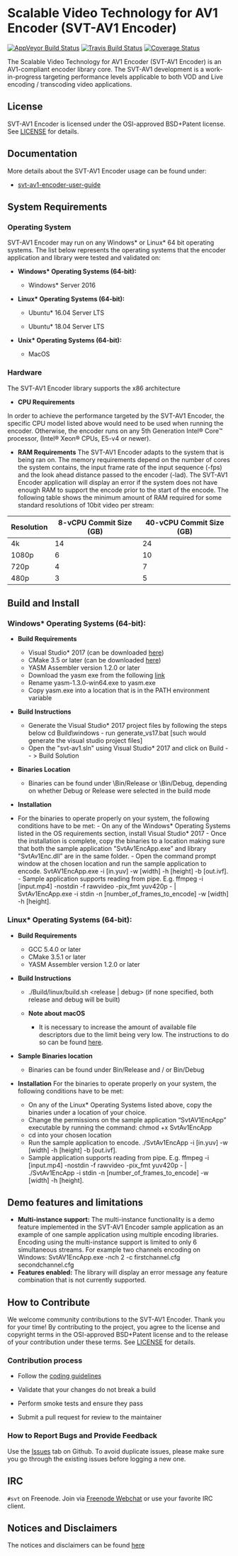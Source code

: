 # Scalable Video Technology for AV1 Encoder (SVT-AV1 Encoder)

[![AppVeyor Build Status](https://ci.appveyor.com/api/projects/status/github/OpenVisualCloud/SVT-AV1?branch=master&svg=true)](https://ci.appveyor.com/project/OpenVisualCloud/SVT-AV1)
[![Travis Build Status](https://travis-ci.org/OpenVisualCloud/SVT-AV1.svg?branch=master)](https://travis-ci.org/OpenVisualCloud/SVT-AV1)
[![Coverage Status](https://coveralls.io/repos/github/OpenVisualCloud/SVT-AV1/badge.svg?branch=master)](https://coveralls.io/github/OpenVisualCloud/SVT-AV1?branch=master)

The Scalable Video Technology for AV1 Encoder (SVT-AV1 Encoder) is an AV1-compliant encoder library core. The SVT-AV1 development is a work-in-progress targeting performance levels applicable to both VOD and Live encoding / transcoding video applications.

## License

SVT-AV1 Encoder is licensed under the OSI-approved BSD+Patent license. See [LICENSE](LICENSE.md) for details.

## Documentation

More details about the SVT-AV1 Encoder usage can be found under:
-   [svt-av1-encoder-user-guide](Docs/svt-av1_encoder_user_guide.md)

## System Requirements

### Operating System

SVT-AV1 Encoder may run on any Windows* or Linux* 64 bit operating systems. The list below represents the operating systems that the encoder application and library were tested and validated on:

* __Windows* Operating Systems (64-bit):__

    -  Windows* Server 2016

* __Linux* Operating Systems (64-bit):__

    -  Ubuntu* 16.04 Server LTS

    -  Ubuntu* 18.04 Server LTS

* __Unix* Operating Systems (64-bit):__

    -  MacOS

### Hardware

The SVT-AV1 Encoder library supports the x86 architecture

* __CPU Requirements__

In order to achieve the performance targeted by the SVT-AV1 Encoder, the specific CPU model listed above would need to be used when running the encoder. Otherwise, the encoder runs on any 5th Generation Intel® Core™ processor, (Intel® Xeon® CPUs, E5-v4 or newer).

* __RAM Requirements__
The SVT-AV1 Encoder adapts to the system that is being ran on. The memory requirements depend on the number of cores the system contains, the input frame rate of the input sequence (-fps) and the look ahead distance passed to the encoder (-lad). The SVT-AV1 Encoder application will display an error if the system does not have enough RAM to support the encode prior to the start of the encode. The following table shows the minimum amount of RAM required for some standard resolutions of 10bit video per stream:


|       Resolution      | 8-vCPU Commit Size (GB)| 40-vCPU Commit Size (GB)|
|-----------------------|------------------------|-------------------------|
|       4k              |           14           |           24            |
|       1080p           |            6           |           10            |
|       720p            |            4           |            7            |
|       480p            |            3           |            5            |


## Build and Install

### Windows* Operating Systems (64-bit):

* __Build Requirements__
    -    Visual Studio* 2017 (can be downloaded [here](https://www.visualstudio.com/vs/older-downloads/))
    -    CMake 3.5 or later (can be downloaded [here](https://github.com/Kitware/CMake/releases/download/v3.13.0/cmake-3.13.0-win64-x64.msi))
    -   YASM Assembler version 1.2.0 or later
    -    Download the yasm exe from the following [link](http://www.tortall.net/projects/yasm/releases/yasm-1.3.0-win64.exe)
    -    Rename yasm-1.3.0-win64.exe to yasm.exe
    -   Copy yasm.exe into a location that is in the PATH environment variable

* __Build Instructions__
    -    Generate the Visual Studio* 2017 project files by following the steps below cd Build\windows
        -    run generate_vs17.bat [such would generate the visual studio project files]
    -    Open the "svt-av1.sln" using Visual Studio* 2017 and click on Build -- > Build Solution

* __Binaries Location__
    -   Binaries can be found under <repo dir>\Bin/Release or <repo dir>\Bin/Debug, depending on whether Debug or Release were selected in the build mode

* __Installation__
-    For the binaries to operate properly on your system, the following conditions have to be met:
    -    On any of the Windows* Operating Systems listed in the OS requirements section, install Visual Studio* 2017
    -    Once the installation is complete, copy the binaries to a location making sure that both the sample application "SvtAv1EncApp.exe” and library "SvtAv1Enc.dll” are in the same folder.
    -    Open the command prompt window at the chosen location and run the sample application to encode. SvtAV1EncApp.exe -i [in.yuv] -w [width] -h [height] -b [out.ivf].
    -    Sample application supports reading from pipe. E.g. ffmpeg -i [input.mp4] -nostdin -f rawvideo -pix_fmt yuv420p - | SvtAv1EncApp.exe -i stdin -n [number_of_frames_to_encode] -w [width] -h [height].

### Linux* Operating Systems (64-bit):

* __Build Requirements__
     -    GCC 5.4.0 or later
     -    CMake 3.5.1 or later
     -    YASM Assembler version 1.2.0 or later

* __Build Instructions__
	 -	./Build/linux/build.sh <release | debug> (if none specified, both release and debug will be built)

  - __Note about macOS__
    - It is necessary to increase the amount of available file descriptors due to the limit being very low. The instructions to do so can be found [here](https://apple.lib.utah.edu/open-file-limits-on-os-x-what-they-are-why-increase-them-and-how-to-increase-them/).

* __Sample Binaries location__
     -    Binaries can be found under Bin/Release and / or Bin/Debug

* __Installation__
For the binaries to operate properly on your system, the following conditions have to be met:
    -    On any of the Linux* Operating Systems listed above, copy the binaries under a location of your choice.
    -    Change the permissions on the sample application “SvtAV1EncApp” executable by running the command:                 chmod +x SvtAv1EncApp
    -    cd into your chosen location
    -    Run the sample application to encode. ./SvtAv1EncApp -i [in.yuv] -w [width] -h [height] -b [out.ivf].
    -    Sample application supports reading from pipe. E.g. ffmpeg -i [input.mp4] -nostdin -f rawvideo -pix_fmt yuv420p - | ./SvtAv1EncApp -i stdin -n [number_of_frames_to_encode] -w [width] -h [height].

## Demo features and limitations

-  **Multi-instance support:** The multi-instance functionality is a demo feature implemented in the SVT-AV1 Encoder sample application as an example of one sample application using multiple encoding libraries. Encoding using the multi-instance support is limited to only 6 simultaneous streams. For example two channels encoding on Windows: SvtAV1EncApp.exe -nch 2 -c firstchannel.cfg secondchannel.cfg
-  **Features enabled:** The library will display an error message any feature combination that is not currently supported.

## How to Contribute

We welcome community contributions to the SVT-AV1 Encoder. Thank you for your time! By contributing to the project, you agree to the license and copyright terms in the OSI-approved BSD+Patent license and to the release of your contribution under these terms. See [LICENSE](LICENSE.md) for details.

### Contribution process

-  Follow the [coding guidelines](STYLE.md)

-  Validate that your changes do not break a build

-  Perform smoke tests and ensure they pass

-  Submit a pull request for review to the maintainer

### How to Report Bugs and Provide Feedback

Use the [Issues]() tab on Github. To avoid duplicate issues, please make sure you go through the existing issues before logging a new one.

## IRC

`#svt` on Freenode. Join via [Freenode Webchat](https://webchat.freenode.net/?channels=svt) or use your favorite IRC client.

## Notices and Disclaimers

The notices and disclaimers can be found [here](NOTICES.md)
